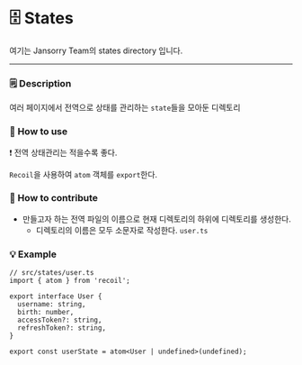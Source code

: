 # 🗄️ States
여기는 Jansorry Team의 states directory 입니다.

---

### 🗒️ Description

여러 페이지에서 전역으로 상태를 관리하는 `state`들을 모아둔 디렉토리

### 🔎 How to use

❗ 전역 상태관리는 적을수록 좋다.

`Recoil`을 사용하여 `atom` 객체를 `export`한다.

### 🌱 How to contribute

- 만들고자 하는 전역 파일의 이름으로 현재 디렉토리의 하위에 디렉토리를 생성한다.
    - 디렉토리의 이름은 모두 소문자로 작성한다. `user.ts`

### 💡 Example

```tsx
// src/states/user.ts
import { atom } from 'recoil';

export interface User {
  username: string,
  birth: number,
  accessToken?: string,
  refreshToken?: string,
}

export const userState = atom<User | undefined>(undefined);
```
